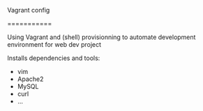 Vagrant config

===========

Using Vagrant and (shell) provisionning to automate development environment for web dev project

Installs dependencies and tools:

- vim
- Apache2
- MySQL
- curl
- ...
